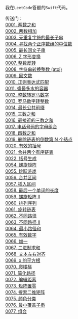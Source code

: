 我在`LeetCode`答题的`Swift`代码。

传送门：
<br/>[0001. 两数之和](https://github.com/FengHaiTongLuo/LeetCode4Swift/blob/main/1.%20Two%20Sum.swift)
<br/>[0002. 两数相加](https://github.com/FengHaiTongLuo/LeetCode4Swift/blob/main/2.%20Add%20Two%20Numbers.swift)
<br/>[0003. 无重复字符的最长子串](https://github.com/FengHaiTongLuo/LeetCode4Swift/blob/main/3.%20Longest%20Substring%20Without%20Repeating%20Characters.swift)
<br/>[0004. 寻找两个正序数组的中位数](https://github.com/FengHaiTongLuo/LeetCode4Swift/blob/main/4.%20Median%20of%20Two%20Sorted%20Arrays.swift)
<br/>[0005. 最长回文子串](https://github.com/FengHaiTongLuo/LeetCode4Swift/blob/main/5.%20Longest%20Palindromic%20Substring.swift)
<br/>[0006. Z 字形变换](https://github.com/FengHaiTongLuo/LeetCode4Swift/blob/main/6.%20ZigZag%20Conversion.swift)
<br/>[0007. 整数反转](https://github.com/FengHaiTongLuo/LeetCode4Swift/blob/main/7.%20Reverse%20Integer.swift)
<br/>[0008. 字符串转换整数 (atoi)](https://github.com/FengHaiTongLuo/LeetCode4Swift/blob/main/8.%20String%20to%20Integer%20(atoi).swift)
<br/>[0009. 回文数](https://github.com/FengHaiTongLuo/LeetCode4Swift/blob/main/9.%20Palindrome%20Number.swift)
<br/>[0010. 正则表达式匹配](https://github.com/FengHaiTongLuo/LeetCode4Swift/blob/main/10.%20Regular%20Expression%20Matching.swift)
<br/>[0011. 盛最多水的容器](https://github.com/FengHaiTongLuo/LeetCode4Swift/blob/main/11.%20Container%20With%20Most%20Water.swift)
<br/>[0012. 整数转罗马数字](https://github.com/FengHaiTongLuo/LeetCode4Swift/blob/main/12.%20Integer%20to%20Roman.swift)
<br/>[0013. 罗马数字转整数](https://github.com/FengHaiTongLuo/LeetCode4Swift/blob/main/13.%20Roman%20to%20Integer.swift)
<br/>[0014. 最长公共前缀](https://github.com/FengHaiTongLuo/LeetCode4Swift/blob/main/14.%20Longest%20Common%20Prefix.swift)
<br/>[0015. 三数之和](https://github.com/FengHaiTongLuo/LeetCode4Swift/blob/main/15.%203Sum.swift)
<br/>[0016. 最接近的三数之和](https://github.com/FengHaiTongLuo/LeetCode4Swift/blob/main/16.%203Sum%20Closest.swift)
<br/>[0017. 电话号码的字母组合](https://github.com/FengHaiTongLuo/LeetCode4Swift/blob/main/17.%20Letter%20Combinations%20of%20a%20Phone%20Number.swift)
<br/>[0018. 四数之和](https://github.com/FengHaiTongLuo/LeetCode4Swift/blob/main/18.%204Sum.swift)
<br/>[0019. 删除链表的倒数第 N 个结点](https://github.com/FengHaiTongLuo/LeetCode4Swift/blob/main/19.%20Remove%20Nth%20Node%20From%20End%20of%20List.swift)
<br/>[0020. 有效的括号](https://github.com/FengHaiTongLuo/LeetCode4Swift/blob/main/20.%20Valid%20Parentheses.swift)
<br/>[0021. 合并两个有序链表](https://github.com/FengHaiTongLuo/LeetCode4Swift/blob/main/21.%20Merge%20Two%20Sorted%20Lists.swift)
<br/>[0022. 括号生成](https://github.com/FengHaiTongLuo/LeetCode4Swift/blob/main/22.%20Generate%20Parentheses)
<br/>[0054. 螺旋矩阵](https://github.com/FengHaiTongLuo/LeetCode4Swift/blob/main/54.%20Spiral%20Matrix.swift)
<br/>[0055. 跳跃游戏](https://github.com/FengHaiTongLuo/LeetCode4Swift/blob/main/55.%20Jump%20Game.swift)
<br/>[0056. 合并区间](https://github.com/FengHaiTongLuo/LeetCode4Swift/blob/main/56.%20Merge%20Intervals.swift)
<br/>[0057. 插入区间](https://github.com/FengHaiTongLuo/LeetCode4Swift/blob/main/57.%20Insert%20Interval.swift)
<br/>[0058. 最后一个单词的长度](https://github.com/FengHaiTongLuo/LeetCode4Swift/blob/main/58.%20Length%20of%20Last%20Word.swift)
<br/>[0059. 螺旋矩阵 II](https://github.com/FengHaiTongLuo/LeetCode4Swift/blob/main/59.%20Spiral%20Matrix%20II.swift)
<br/>[0060. 排列序列](https://github.com/FengHaiTongLuo/LeetCode4Swift/blob/main/60.%20Permutation%20Sequence.swift)
<br/>[0061. 旋转链表](https://github.com/FengHaiTongLuo/LeetCode4Swift/blob/main/61.%20Rotate%20List.swift)
<br/>[0062. 不同路径](https://github.com/FengHaiTongLuo/LeetCode4Swift/blob/main/62.%20Unique%20Paths.swift)
<br/>[0063. 不同路径 II](https://github.com/FengHaiTongLuo/LeetCode4Swift/blob/main/63.%20Unique%20Paths%20II.swift)
<br/>[0064. 最小路径和](https://github.com/FengHaiTongLuo/LeetCode4Swift/blob/main/64.%20Minimum%20Path%20Sum.swift)
<br/>[0065. 有效数字](https://github.com/FengHaiTongLuo/LeetCode4Swift/blob/main/65.%20Valid%20Number.swift)
<br/>[0066. 加一](https://github.com/FengHaiTongLuo/LeetCode4Swift/blob/main/66.%20Plus%20One.swift)
<br/>[0067. 二进制求和](https://github.com/FengHaiTongLuo/LeetCode4Swift/blob/main/67.%20Add%20Binary.swift)
<br/>[0068. 文本左右对齐](https://github.com/FengHaiTongLuo/LeetCode4Swift/blob/main/68.%20Text%20Justification.swift)
<br/>[0069. x 的平方根](https://github.com/FengHaiTongLuo/LeetCode4Swift/blob/main/69.%20Sqrt(x).swift)
<br/>[0070. 爬楼梯](https://github.com/FengHaiTongLuo/LeetCode4Swift/blob/main/70.%20Climbing%20Stairs.swift)
<br/>[0071. 简化路径](https://github.com/FengHaiTongLuo/LeetCode4Swift/blob/main/71.%20Simplify%20Path.swift)
<br/>[0072. 编辑距离](https://github.com/FengHaiTongLuo/LeetCode4Swift/blob/main/72.%20Edit%20Distance.swift)
<br/>[0073. 矩阵置零](https://github.com/FengHaiTongLuo/LeetCode4Swift/blob/main/73.%20Set%20Matrix%20Zeroes.swift)
<br/>[0074. 搜索二维矩阵](https://github.com/FengHaiTongLuo/LeetCode4Swift/blob/main/74.%20Search%20a%202D%20Matrix.swift)
<br/>[0075. 颜色分类](https://github.com/FengHaiTongLuo/LeetCode4Swift/blob/main/75.%20Sort%20Colors.swift)
<br/>[0076. 最小覆盖子串](https://github.com/FengHaiTongLuo/LeetCode4Swift/blob/main/76.%20Minimum%20Window%20Substring)
<br/>[0077. 组合](https://github.com/FengHaiTongLuo/LeetCode4Swift/blob/main/77.%20Combinations.swift)
